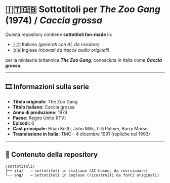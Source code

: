 # 🇮🇹🇬🇧 Sottotitoli per *The Zoo Gang* (1974) / *Caccia grossa*

Questa repository contiene **sottotitoli fan-made** in:
- 🇮🇹 Italiano *(generati con AI, da rivedere)*
- 🇬🇧 Inglese *(ricavati da tracce audio originali)*

per la miniserie britannica **_The Zoo Gang_**, conosciuta in Italia come **_Caccia grossa_**.

---

## 🎞️ Informazioni sulla serie

- **Titolo originale:** The Zoo Gang  
- **Titolo italiano:** Caccia grossa  
- **Anno di produzione:** 1974  
- **Paese:** Regno Unito (ITV)  
- **Episodi:** 6  
- **Cast principale:** Brian Keith, John Mills, Lilli Palmer, Barry Morse  
- **Trasmissione in Italia:** TMC – 4 dicembre 1991 (repliche nel 1993)

---

## 📄 Contenuto della repository

```plaintext
/sottotitoli/
├── ita/   → sottotitoli in italiano (AI-based, da revisionare)
└── eng/   → sottotitoli in inglese (ricostruiti da fonti originali)

